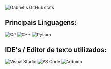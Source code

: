 ![Gabriel's GitHub stats](https://github-readme-stats.vercel.app/api?username=gggalvao._&show_icons=true&theme=great-gatsby)

<h2>Principais Linguagens:</h2>

![C#](https://img.shields.io/badge/c%23-000000.svg?style=for-the-badge&logo=c-sharp&logoColor=5C2D91)
![C++](https://img.shields.io/badge/c++-000000.svg?style=for-the-badge&logo=c%2B%2B&logoColor=0078D4)
![Python](https://img.shields.io/badge/Python-000000?style=for-the-badge&logo=python&logoColor=FFD43B)

<h2>IDE's / Editor de texto utilizados:</h2>

![Visual Studio](https://img.shields.io/badge/Visual_Studio-000000?style=for-the-badge&logo=visual%20studio&logoColor=5C2D91)
![VS Code](https://img.shields.io/badge/Visual_Studio_Code-000000?style=for-the-badge&logo=visual%20studio%20code&logoColor=0078D4)
![Arduino](https://img.shields.io/badge/Arduino_IDE-000000?style=for-the-badge&logo=arduino&logoColor=00979D)

<!--
**gbbgalvao/gbbgalvao** is a ✨ _special_ ✨ repository because its `README.md` (this file) appears on your GitHub profile.

Here are some ideas to get you started:

- 🔭 I’m currently working on ...
- 🌱 I’m currently learning ...
- 👯 I’m looking to collaborate on ...
- 🤔 I’m looking for help with ...
- 💬 Ask me about ...
- 📫 How to reach me: ...
- 😄 Pronouns: ...
- ⚡ Fun fact: ...
-->
